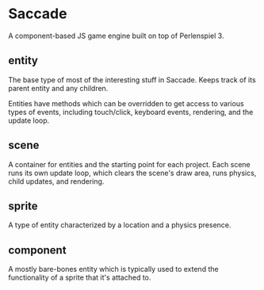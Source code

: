 # Saccade
A component-based JS game engine built on top of Perlenspiel 3.


## entity
The base type of most of the interesting stuff in Saccade. Keeps track of its parent entity and any children.

Entities have methods which can be overridden to get access to various types of events, including touch/click, keyboard events, rendering, and the update loop.

## scene
A container for entities and the starting point for each project. Each scene runs its own update loop, which clears the scene's draw area, runs physics, child updates, and rendering.

## sprite
A type of entity characterized by a location and a physics presence.

## component
A mostly bare-bones entity which is typically used to extend the functionality of a sprite that it's attached to.
